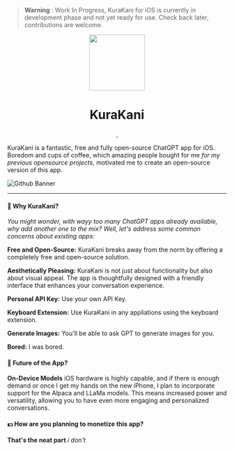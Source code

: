 > **Warning** : Work In Progress, KuraKani for iOS is currently in development phase and not yet ready for use. Check back later, contributions are welcome.

<p align="center">

  <img src="https://github.com/Aayush9029/KuraKani/assets/43297314/f9842405-c6e3-48bd-affc-a687e3661653" height="128">
  <h1 align="center">KuraKani</h1>
</p>


<p align="center">
  <a aria-label="Follow Developer on Linkedin" href="https://www.linkedin.com/in/aayush-p-616b6b16a/" target="_blank">
    <img alt="" src="https://img.shields.io/badge/Follow%20@Aayush Pokharel-black.svg?style=for-the-badge&logo=Linkedin">
  </a>

<!--     <a aria-label="Download App" href="https://aayush9029.gumroad.com/l/boltapp" target="_blank">
    <img alt="" src="https://img.shields.io/badge/Download%20Latest%20Version-black.svg?style=for-the-badge&logo=apple">
  </a> -->
  <a aria-label="Buy me a coffee (support app's development)" href="https://www.buymeacoffee.com/swiftdev" target="_blank">
    <img alt="" src="https://img.shields.io/badge/Support%20Development-black.svg?style=for-the-badge&logo=ko-fi">
  </a>
</p>

KuraKani is a fantastic, free and fully open-source ChatGPT app for iOS. Boredom and cups of coffee, which amazing people bought for me *for my previous opensource projects*, motivated me to create an open-source version of this app.

![Github Banner](https://github.com/Aayush9029/KuraKani/assets/43297314/0518ba74-fcb2-4567-a694-fc5e7780c1ef)

---

#### 🤔 Why KuraKani?

*You might wonder, with wayy *too many* ChatGPT apps already available, why add another one to the mix? Well, let's address some common concerns about existing apps:*

**Free and Open-Source:** KuraKani breaks away from the norm by offering a completely free and open-source solution.

**Aesthetically Pleasing:** KuraKani is not just about functionality but also about visual appeal. The app is thoughtfully designed with a friendly interface that enhances your conversation experience.

**Personal API Key:** Use your own API Key.

**Keyboard Extension:** Use KuraKani in any appliations using the keyboard extension.

**Generate Images:** You'll be able to ask GPT to generate images for you.

**Bored:** I was bored.

#### 🚀 Future of the App?

**On-Device Models** iOS hardware is highly capable, and if there is enough demand or once I get my hands on the new iPhone, I plan to incorporate support for the Alpaca and LLaMa models. This means increased power and versatility, allowing you to have even more engaging and personalized conversations.

#### 💵 How are you planning to monetize this app?

**That's the neat part** _i don't_
